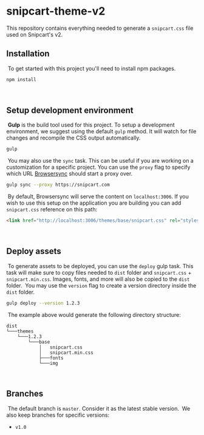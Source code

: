 # snipcart-theme-v2

This repository contains everything needed to generate a `snipcart.css` file used on Snipcart's v2.
​
## Installation
​
To get started with this project you'll need to install npm packages.
​
```sh
npm install
```
​
## Setup development environment
​
**Gulp** is the build tool used for this project. To setup a development environment, we suggest using the default `gulp` method. It will watch for file changes and recompile the CSS output automatically.
​
```sh
gulp
```
​
You may also use the `sync` task. This can be useful if you are working on a customization for a specific project. You can use the `proxy` flag to specify which URL [Browsersync](https://www.browsersync.io/) should start a proxy over.
​
```sh
gulp sync --proxy https://snipcart.com
```
​
By default, Browsersync will serve the content on `localhost:3006`. If you wish to use this setup on the application you are building you can add `snipcart.css` reference on this path:
​
```html
<link href="http://localhost:3006/themes/base/snipcart.css" rel="stylesheet" type="text/css" />
```
​
## Deploy assets
​
To generate assets to be deployed, you can use the `deploy` gulp task. This task will make sure to copy files needed to `dist` folder and `snipcart.css` + `snipcart.min.css`. Images, fonts, and more will also be copied to the `dist` folder.
​
You may use the `version` flag to create a version directory inside the `dist` folder.
​
```sh
gulp deploy --version 1.2.3
```
​
The example above would generate the following directory structure:
​
```
dist
└───themes
    └───1.2.3
        └───base
            │   snipcart.css
            │   snipcart.min.css
            ├───fonts
            └───img
```
​
## Branches
​
The default branch is `master`. Consider it as the latest stable version.
​
We also keep branches for specific versions:
​
- `v1.0`
